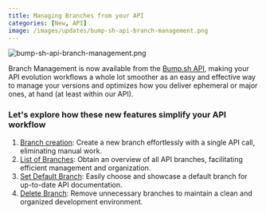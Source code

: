 ```yaml
---
title: Managing Branches from your API
categories: [New, API]
image: /images/updates/bump-sh-api-branch-management.png
---
```


![bump-sh-api-branch-management.png](/images/updates/bump-sh-api-branch-management.png)

Branch Management is now available from the [Bump.sh API](https://developers.bump.sh/), making your API evolution workflows a whole lot smoother as an easy and effective way to manage your versions and optimizes how you deliver ephemeral or major ones, at hand (at least within our API).

### Let's explore how these new features simplify your API workflow

1. [Branch creation](https://developers.bump.sh/operation/operation-post-docs-parameter-branches): Create a new branch effortlessly with a single API call, eliminating manual work.
2. [List of Branches](https://developers.bump.sh/operation/operation-get-docs-parameter-branches): Obtain an overview of all API branches, facilitating efficient management and organization.
3. [Set Default Branch](https://developers.bump.sh/operation/operation-patch-docs-parameter-branches-parameter-set_default): Easily choose and showcase a default branch for up-to-date API documentation.
4. [Delete Branch](https://developers.bump.sh/operation/operation-delete-docs-parameter-branches-parameter): Remove unnecessary branches to maintain a clean and organized development environment.
